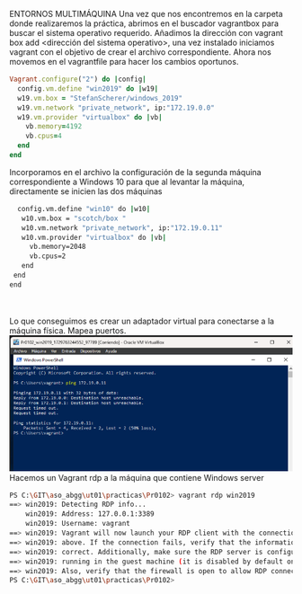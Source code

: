 ENTORNOS MULTIMÁQUINA
Una vez que nos encontremos en la carpeta donde realizaremos la práctica, 
abrimos en el buscador vagrantbox para buscar el sistema operativo requerido. 
Añadimos la dirección con vagrant box add <dirección del sistema operativo>, 
una vez instalado iniciamos vagrant con el objetivo de crear el archivo correspondiente.
Ahora nos movemos en el vagrantfile para hacer los cambios oportunos.
```ruby
Vagrant.configure("2") do |config|
  config.vm.define "win2019" do |w19|
  w19.vm.box = "StefanScherer/windows_2019"
  w19.vm.network "private_network", ip:"172.19.0.0"
  w19.vm.provider "virtualbox" do |vb|
    vb.memory=4192
    vb.cpus=4
  end  
end
```
Incorporamos en el archivo la configuración de la segunda máquina
 correspondiente a Windows 10 para que al levantar la máquina, 
 directamente se inicien las dos máquinas
 ```bash
   config.vm.define "win10" do |w10|
    w10.vm.box = "scotch/box "
    w10.vm.network "private_network", ip:"172.19.0.11"  
    w10.vm.provider "virtualbox" do |vb|
      vb.memory=2048
      vb.cpus=2
    end
  end
end
  
   
  ```
Lo que conseguimos es crear un adaptador virtual para conectarse a la máquina física. Mapea puertos.
![alt text](image.png)
Hacemos un Vagrant rdp a la máquina que contiene Windows server
```bash
PS C:\GIT\aso_abgg\ut01\practicas\Pr0102> vagrant rdp win2019
==> win2019: Detecting RDP info...
    win2019: Address: 127.0.0.1:3389
    win2019: Username: vagrant
==> win2019: Vagrant will now launch your RDP client with the connection parameters
==> win2019: above. If the connection fails, verify that the information above is
==> win2019: correct. Additionally, make sure the RDP server is configured and
==> win2019: running in the guest machine (it is disabled by default on Windows).
==> win2019: Also, verify that the firewall is open to allow RDP connections.
PS C:\GIT\aso_abgg\ut01\practicas\Pr0102> 
```


  
